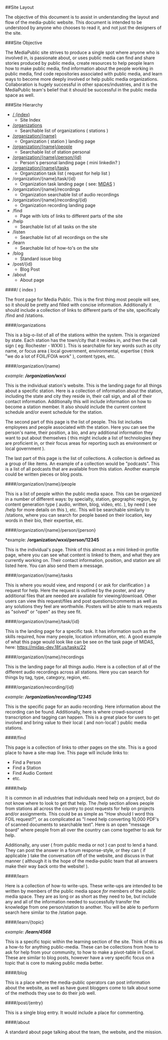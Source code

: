 ##Site Layout

The objective of this document is to assist in understanding the layout and
flow of the media-public website.  This document is intended to be understood
by anyone who chooses to read it, and not just the designers of the site.

###Site Objective

The MediaPublic site strives to produce a single spot where anyone who is
involved in, is passionate about, or uses public media can find and share stories produced by public media, create resources to help people learn how to make public media, find information about the people working in public media, find code repositories associated with public media,
and learn ways to become more deeply involved or help public media organizations.  Collaboration is hugely
successful in other spaces/industries, and it is the MediaPublic team's
belief that it should be successful in the public media space as well.

###Site Hierarchy

- [/ (index)](site-layout.md#--index-)
    - Site Index
- [/organizations](site-layout.md#organizations)
    - Searchable list of organizations ( stations )
- [/organization/{name}](site-layout.md#organizationname)
    - Organization ( station ) landing page
- [/organization/{name}/people](site-layout.md#organizationnamepeople)
    - Searchable list of station personal
- [/organization/{name}/person/{id}](site-layout.md#organizationnamepersonperson)
    - Person's personal landing page ( mini linkedin? )
- [/organization/{name}/tasks](site-layout.md#organizationnametasks)
    - Organization task list ( request for help list )
- /organization/{name}/task/{id}
    - Organization task landing page ( see: [MIDAS](https://midas-dev.18f.us/tasks/22) )
- /organization/{name}/recordings
    - Organization searchable list of audio recordings
- /organization/{name}/recording/{id}
    - Organization recording landing page
- /find
    - Page with lots of links to different parts of the site
- /help
    - Searchable list of all tasks on the site
- /listen
    - Searchable list of all recordings on the site
- /learn
    - Searchable list of how-to's on the site
- /blog
    - Standard issue blog
- /post/{id}
    - Blog Post
- /about
    - About page

####/ ( index )

The front page for Media Public.  This is the first thing most people will see, so
it should be pretty and filled with concise information.  Additionally it
should include a collection of links to different parts of the site, 
specifically /find and /stations.



####/organizations

This is a big-o-list of all of the stations within the system.  This is 
organized by state.  Each station has the town/city that it resides in, and
then the call sign ( eg: Rochester - WXXI ).  This is searchable for key
words such as city name, or focus area ( local government, environmental, 
expertise ( think "we do a lot of FOIL/FOIA work" ), content types, etc.



####/organization/{name}

*example: **/organization/wxxi***

This is the individual station's website.  This is the landing page for all
things about a specific station.  Here is a collection of information about
the station, including the state and city they reside in, their call sign,
and all of their contact information.  Additionally this will include 
information on how to become a station member.  It also should include the 
current content schedule and/or event schedule for the station.

The second part of this page is the list of people.  This list includes 
employees and people associated with the station.  Here you can see the
person's name, their position, a bio, and any additional information they
want to put about themselves ( this might include a list of technologies they
are proficient in, or their focus areas for reporting such as environment or
local government ).

The last part of this page is the list of collections.  A collection is
defined as a group of like items.  An example of a collection would be 
"podcasts".  This is a list of all podcasts that are available from this
station.  Another example could be written pieces or blog posts.



####/organization/{name}/people

This is a list of people within the public media space.  This can be organized
in a number of different ways: by specialty, station, geographic region, by
content generation type ( audio, written, blog, video, etc. ), by need ( see
/help for more details on this ), etc.  This will be searchable similarly to
/stations, where you can search for people based on their location, key words
in their bio, their expertise, etc.



####/organization/{name}/person/{person}

*example: **/organization/wxxi/person/12345**

This is the individual's page.  Think of this almost as a mini linked-in
profile page, where you can see what content is linked to them, and what 
they are currently working on.  Their contact information, position, and
station are all listed here.  You can also send them a message.



####/organization/{name}/tasks

This is where you would view, and respond ( or ask for clarification ) a
request for help.  Here the request is outlined by the poster, and any 
additional files that are needed are available for viewing/download. Other
users can view this request/files and post questions/comments as well as
any solutions they feel are worthwhile.  Posters will be able to mark 
requests as "solved" or "open" as they see fit.


####/organization/{name}/task/{id}

This is the landing page for a specific task.  It has information such as 
the skills required, how many people, location information, etc.  A good
example of what this page would look like can be see on the task page of
MIDAS, here: https://midas-dev.18f.us/tasks/22


####/organization/{name}/recordings

This is the landing page for all things audio.  Here is a collection of all of
the different audio recordings across all stations.  Here you can search for
things by tag, type, category, region, etc.



####/organization/recording/{id}

*example: **/organization/recording/12345***

This is the specific page for an audio recording.  Here information about the 
recording can be found.  Additionally, here is where crowd-sourced 
transcription and tagging can happen.  This is a great place for users to get
involved and bring value to their local ( and non-local! ) public media
stations.



####/find

This page is a collection of links to other pages on the site.  This is a
good place to have a site-map live.  This page will include links to:

 - Find a Person
 - Find a Station
 - Find Audio Content
 - etc.



####/help

It is common in all industries that individuals need help on a project, but do
not know where to look to get that help.  The /help section allows people from 
stations all across the country to post requests for help on projects and/or 
assignments.  This could be as simple as "How should I word this FOIL
request?", or as complicated as "I need help converting 10,000 PDF's of scanned
documents to searchable text".  Here is an open "message board" where people
from all over the country can come together to ask for help.

Additionally, any user ( from public media or not ) can post to lend a hand.
They can post the answer in a forum response-style, or they can ( if applicable
) take the conversation off of the website, and discuss in that manner ( 
although it is the hope of the media-public team that all answers make their
way back onto the website! ). 



####/learn

Here is a collection of how-to write-ups.  These write-ups are intended to be
written by members of the public media space *for* members of the public media
space.  They are as long or as short as they need to be, but include any and 
all of the information needed to successfully transfer the knowledge from one
person/station to another.  You will be able to perform search here similar
to the /station page.



####/learn/{topic}

*example: **/learn/4568***

This is a specific topic within the learning section of the site.  Think of 
this as a how-to for anything public-media.  These can be collections from how
to ask for help from your community, to how to make a pivot-table in Excel.
These are similar to blog posts, however have a very specific focus on a topic
that is core to making public media better.



####/blog

This is a place where the media-public operators can post information about
the website, as well as have guest bloggers come to talk about some of the
methods they use to do their job well.



####/post/{entry}

This is a single blog entry.  It would include a place for commenting.



####/about

A standard about page talking about the team, the website, and the mission.



